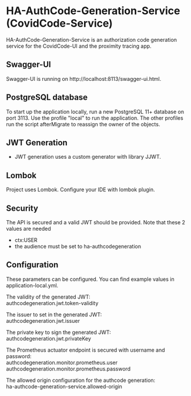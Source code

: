 # HA-AuthCode-Generation-Service (CovidCode-Service)
HA-AuthCode-Generation-Service is an authorization code generation service for the CovidCode-UI and the proximity tracing app.

## Swagger-UI
Swagger-UI is running on http://localhost:8113/swagger-ui.html.

## PostgreSQL database
To start up the application locally, run a new PostgreSQL 11+ database on port 3113. Use the profile "local" to run the application.
The other profiles run the script afterMigrate to reassign the owner of the objects.

## JWT Generation
- JWT generation uses a custom generator with library JJWT.

## Lombok
Project uses Lombok. Configure your IDE with lombok plugin.

## Security
The API is secured and a valid JWT should be provided. Note that these 2 values are needed  
- ctx:USER
- the audience must be set to ha-authcodegeneration
 
## Configuration
These parameters can be configured. You can find example values in application-local.yml.

The validity of the generated JWT:  
authcodegeneration.jwt.token-validity

The issuer to set in the generated JWT:  
authcodegeneration.jwt.issuer

The private key to sign the generated JWT:  
authcodegeneration.jwt.privateKey

The Prometheus actuator endpoint is secured with username and password:  
authcodegeneration.monitor.prometheus.user  
authcodegeneration.monitor.prometheus.password

The allowed origin configuration for the authcode generation:  
ha-authcode-generation-service.allowed-origin
